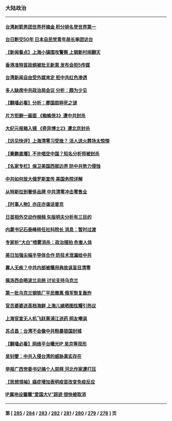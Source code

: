 ### 大陆政治
---
#### [台湾射箭男团世界杯摘金 积分排名登世界第一](../../pages/ncid277/n13725994.md) 
#### [台日断交50年 日本自民党青年局长率团访台](../../pages/ncid277/n13726098.md) 
#### [【新闻看点】上海小镇围攻警察 上钢新村闹翻天](../../pages/ncid277/n13725816.md) 
#### [香港准特首政纲被批无新意 发布会拒5传媒](../../pages/ncid277/n13726002.md) 
#### [台湾新闻自由受外媒肯定 拒中共红色渗透](../../pages/ncid277/n13725909.md) 
#### [多人缺席中共政治局会议 分析：颇为少见](../../pages/ncid277/n13725918.md) 
#### [【翻墙必看】分析：廖国勋猝死之谜](../../pages/ncid277/n13725891.md) 
#### [片方拒删一画面 《蜘蛛侠3》遭中共封杀](../../pages/ncid277/n13725817.md) 
#### [大纪元报箱入镜 《奇异博士2》遭北京封杀](../../pages/ncid277/n13725845.md) 
#### [【远见快评】上海清零习受挫？ 活人送火葬场太惊悚](../../pages/ncid277/n13725813.md) 
#### [【秦鹏直播】不许唱空中国？知名分析师被封杀](../../pages/ncid277/n13725611.md) 
#### [【名家专栏】保卫美国西部边界 防中共势力侵蚀](../../pages/ncid277/n13725525.md) 
#### [中共如何放大俄罗斯宣传 美国务院详解](../../pages/ncid277/n13725728.md) 
#### [从特斯拉到奢侈品牌 中共清零冲击零售业](../../pages/ncid277/n13725698.md) 
#### [【时事人物】亦庄亦谐话普京](../../pages/ncid277/n13717062.md) 
#### [日首相外交动作频频 矢版明夫分析有三目的](../../pages/ncid277/n13725662.md) 
#### [内蒙书记石泰峰转任社科院长 消息：暂时过渡](../../pages/ncid277/n13725263.md) 
#### [专家析“大白”喷雾消杀：政治摆拍 危害人体](../../pages/ncid277/n13725685.md) 
#### [美日加强尖端半导体合作 防技术泄漏给中共](../../pages/ncid277/n13725683.md) 
#### [寡人无疾？中共内部被曝用典故讽盲目清零](../../pages/ncid277/n13725594.md) 
#### [佩洛西会晤波兰总统 讨论支持乌克兰](../../pages/ncid277/n13725544.md) 
#### [第一批乌克兰钢铁厂平民撤离 俄军恢复轰炸](../../pages/ncid277/n13725476.md) 
#### [官员婆婆送高档海鲜 上海儿媳晒图炫耀引热议](../../pages/ncid277/n13725474.md) 
#### [上海官宣无人机飞跃黄浦江送药 网友嘲讽](../../pages/ncid277/n13725468.md) 
#### [苏贞昌：台湾不会像中共粗暴锁国封城](../../pages/ncid277/n13725338.md) 
#### [【翻墙必看】网络平台曝光IP 吴京等现形](../../pages/ncid277/n13725167.md) 
#### [吴钊燮：中共入侵台湾的威胁真实存在](../../pages/ncid277/n13725145.md) 
#### [举报广西党委书记搞个人崇拜 河北作家遭打压](../../pages/ncid277/n13725142.md) 
#### [【思想领袖】癌症增加表明疫苗改变免疫反应](../../pages/ncid277/n13723598.md) 
#### [IP属地设置曝“爱国大V”踪迹 很快被取消](../../pages/ncid277/n13724963.md) 

---
#### 第 [ [285](./285.md) / [284](./284.md) / [283](./283.md) / [282](./282.md) / [281](./281.md) / [280](./280.md) / [279](./279.md) / [278](./278.md) ] 页
